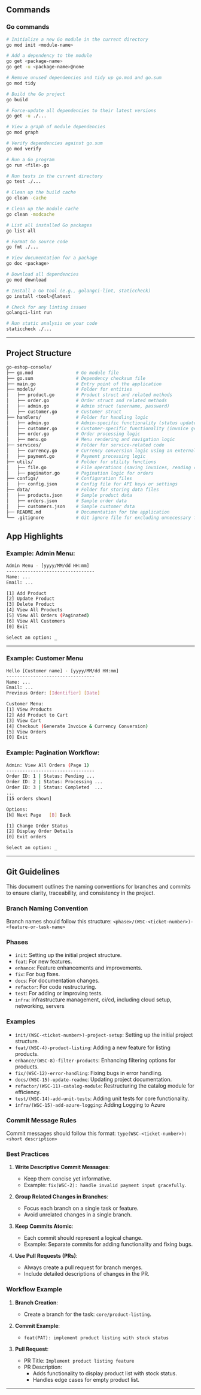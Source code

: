 ## Commands
### Go commands
```bash
# Initialize a new Go module in the current directory
go mod init <module-name>

# Add a dependency to the module
go get <package-name>
go get -u <package-name>@none

# Remove unused dependencies and tidy up go.mod and go.sum
go mod tidy

# Build the Go project
go build

# Force-update all dependencies to their latest versions
go get -u ./...

# View a graph of module dependencies
go mod graph

# Verify dependencies against go.sum
go mod verify

# Run a Go program
go run <file>.go

# Run tests in the current directory
go test ./...

# Clean up the build cache
go clean -cache

# Clean up the module cache
go clean -modcache

# List all installed Go packages
go list all

# Format Go source code
go fmt ./...

# View documentation for a package
go doc <package>

# Download all dependencies
go mod download

# Install a Go tool (e.g., golangci-lint, staticcheck)
go install <tool>@latest

# Check for any linting issues
golangci-lint run

# Run static analysis on your code
staticcheck ./...

```
---

## Project Structure

```bash
go-eshop-console/
├── go.mod                # Go module file
├── go.sum                # Dependency checksum file
├── main.go               # Entry point of the application
├── models/               # Folder for entities
│   ├── product.go        # Product struct and related methods
│   ├── order.go          # Order struct and related methods
│   ├── admin.go          # Admin struct (username, password)
│   ├── customer.go       # Customer struct
├── handlers/             # Folder for handling logic
│   ├── admin.go          # Admin-specific functionality (status updates, paging)
│   ├── customer.go       # Customer-specific functionality (invoice generation)
│   ├── order.go          # Order processing logic
│   ├── menu.go           # Menu rendering and navigation logic
├── services/             # Folder for service-related code
│   ├── currency.go       # Currency conversion logic using an external API
│   ├── payment.go        # Payment processing logic
├── utils/                # Folder for utility functions
│   ├── file.go           # File operations (saving invoices, reading config)
│   ├── paginator.go      # Pagination logic for orders
├── configs/              # Configuration files
│   ├── config.json       # Config file for API keys or settings
├── data/                 # Folder for storing data files
│   ├── products.json     # Sample product data
│   ├── orders.json       # Sample order data
│   ├── customers.json    # Sample customer data
├── README.md             # Documentation for the application
└── .gitignore            # Git ignore file for excluding unnecessary files (e.g., compiled binaries)
```

## App Highlights

### Example: Admin Menu:
```bash
Admin Menu - [yyyy/MM/dd HH:mm]
---------------------------------  
Name: ...
Email: ...

[1] Add Product
[2] Update Product
[3] Delete Product
[4] View All Products
[5] View All Orders (Paginated)
[6] View All Customers
[0] Exit

Select an option: _
```

---

### Example: Customer Menu

```bash
Hello [Customer name] - [yyyy/MM/dd HH:mm]
---------------------------------  
Name: ...
Email: ...
Previous Order: [Identifier] [Date]

Customer Menu:
[1] View Products
[2] Add Product to Cart
[3] View Cart
[4] Checkout (Generate Invoice & Currency Conversion)
[5] View Orders
[0] Exit
```

### Example: Pagination Workflow:
```bash
Admin: View All Orders (Page 1)  
---------------------------------  
Order ID: 1 | Status: Pending ... 
Order ID: 2 | Status: Processing ... 
Order ID: 3 | Status: Completed  ...
...  
[15 orders shown]  

Options:
[N] Next Page   [B] Back

[1] Change Order Status
[2] Display Order Details
[0] Exit orders

Select an option: _

```

---

## Git Guidelines

This document outlines the naming conventions for branches and commits to ensure clarity, traceability, and consistency in the project.

### **Branch Naming Convention**
Branch names should follow this structure: `<phase>/(WSC-<ticket-number>)-<feature-or-task-name>`

### **Phases**

- `init`: Setting up the initial project structure.
- `feat`: For new features.
- `enhance`: Feature enhancements and improvements.
- `fix`: For bug fixes.
- `docs`: For documentation changes.
- `refactor`: For code restructuring.
- `test`: For adding or improving tests.
- `infra`: infrastructure management, ci/cd, including cloud setup, networking, servers

### **Examples**
- `init/(WSC-<ticket-number>)-project-setup`: Setting up the initial project structure.
- `feat/(WSC-4)-product-listing`: Adding a new feature for listing products.
- `enhance/(WSC-8)-filter-products`: Enhancing filtering options for products.
- `fix/(WSC-12)-error-handling`: Fixing bugs in error handling.
- `docs/(WSC-15)-update-readme`: Updating project documentation.
- `refactor/(WSC-11)-catalog-module`: Restructuring the catalog module for efficiency.
- `test/(WSC-14)-add-unit-tests`: Adding unit tests for core functionality.
- `infra/(WSC-15)-add-azure-logging`: Adding Logging to Azure

### **Commit Message Rules**

Commit messages should follow this format: `type(WSC-<ticket-number>):<short description>`

### **Best Practices**
1. **Write Descriptive Commit Messages**:
   - Keep them concise yet informative.
   - Example: `fix(WSC-2): handle invalid payment input gracefully`.

2. **Group Related Changes in Branches**:
   - Focus each branch on a single task or feature.
   - Avoid unrelated changes in a single branch.

3. **Keep Commits Atomic**:
   - Each commit should represent a logical change.
   - Example: Separate commits for adding functionality and fixing bugs.

4. **Use Pull Requests (PRs)**:
   - Always create a pull request for branch merges.
   - Include detailed descriptions of changes in the PR.

### **Workflow Example**

1. **Branch Creation**:
   - Create a branch for the task: `core/product-listing`.

2. **Commit Example**:
   - `feat(PAT): implement product listing with stock status`

3. **Pull Request**:
   - PR Title: `Implement product listing feature`
   - PR Description:
     - Adds functionality to display product list with stock status.
     - Handles edge cases for empty product list.

---